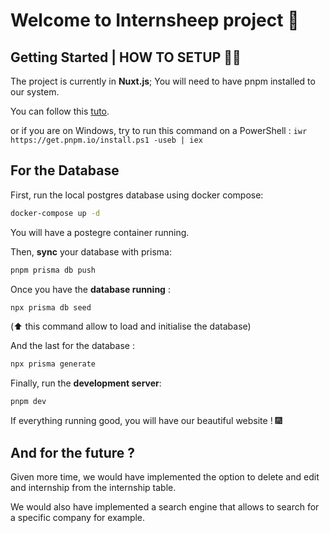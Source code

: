 # Welcome to Internsheep project 🐑

## Getting Started | HOW TO SETUP 👷‍♂️

The project is currently in **Nuxt.js**; You will need to have pnpm installed to our system.

You can follow this [tuto](https://pnpm.io/fr/next/installation).

or if you are on Windows, try to run this command on a PowerShell : `iwr https://get.pnpm.io/install.ps1 -useb | iex`

## For the Database
First, run the local postgres database using docker compose:

```bash
docker-compose up -d
```
You will have a postegre container running.

Then, **sync** your database with prisma:

```bash
pnpm prisma db push
```

Once you have the __database running__ : 

```bash
npx prisma db seed
```

(⬆️ this command allow to load and initialise the database)

And the last for the database :

```bash
npx prisma generate
```


Finally, run the __development server__:

```bash
pnpm dev
```

If everything running good, you will have our beautiful website ! 🎆

## And for the future ? 

Given more time, we would have implemented the option to delete and edit and internship from the internship table.

We would also have implemented a search engine that allows to search for a specific company for example.

